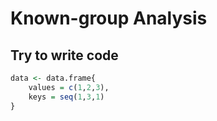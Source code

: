 # Known-group Analysis

## Try to write code

```R
data <- data.frame{
    values = c(1,2,3),
    keys = seq(1,3,1)
}
```